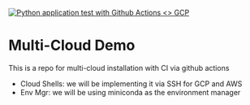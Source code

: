 [![Python application test with Github Actions <> GCP](https://github.com/lennardong/duke-multiclouddemo/actions/workflows/main_gcp.yml/badge.svg)](https://github.com/lennardong/duke-multiclouddemo/actions/workflows/main_gcp.yml)

# Multi-Cloud Demo
This is a repo for multi-cloud installation with CI via github actions 

- Cloud Shells: we will be implementing it via SSH for GCP and AWS
- Env Mgr: we will be using miniconda as the environment manager 
